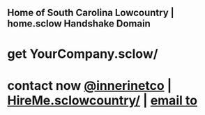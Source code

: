 ## Home of South Carolina Lowcountry | home.sclow Handshake Domain


# get YourCompany.sclow/
# contact now [@innerinetco](https://twitter.com/innerinetco) | [HireMe.sclowcountry/](http://hireme.sclowcountry.hns.is/) | [email to](mailto:innerinetcompany@gmail.com)
